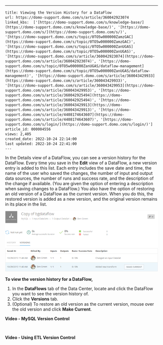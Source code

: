 ---
    title: Viewing the Version History for a DataFlow
    url: https://domo-support.domo.com/s/article/360042923074
    linked_kbs:  ['[https://domo-support.domo.com/s/knowledge-base/](https://domo-support.domo.com/s/knowledge-base/)', '[https://domo-support.domo.com/s/](https://domo-support.domo.com/s/)', '[https://domo-support.domo.com/s/topic/0TO5w000000ZamzGAC](https://domo-support.domo.com/s/topic/0TO5w000000ZamzGAC)', '[https://domo-support.domo.com/s/topic/0TO5w000000ZanUGAS](https://domo-support.domo.com/s/topic/0TO5w000000ZanUGAS)', '[https://domo-support.domo.com/s/article/360042923074](https://domo-support.domo.com/s/article/360042923074)', '[https://domo-support.domo.com/s/topic/0TO5w000000ZanUGAS/dataflow-management](https://domo-support.domo.com/s/topic/0TO5w000000ZanUGAS/dataflow-management)', '[https://domo-support.domo.com/s/article/360043429933](https://domo-support.domo.com/s/article/360043429933)', '[https://domo-support.domo.com/s/article/360043429953](https://domo-support.domo.com/s/article/360043429953)', '[https://domo-support.domo.com/s/article/360042925494](https://domo-support.domo.com/s/article/360042925494)', '[https://domo-support.domo.com/s/article/360043429913](https://domo-support.domo.com/s/article/360043429913)', '[https://domo-support.domo.com/s/article/4408174643607](https://domo-support.domo.com/s/article/4408174643607)', '[https://domo-support.domo.com/s/login/](https://domo-support.domo.com/s/login/)']
    article_id: 000004556
    views: 2,405
    created_date: 2022-10-24 22:14:00
    last updated: 2022-10-24 22:41:00
    ---



In the Details view of a DataFlow, you can see a version history for the DataFlow. Every time you save in the **Edit** view of a DataFlow, a new version entry is added to this list. Each entry includes the save date and time, the name of the user who saved the changes, the number of input and output data sources, the number of runs and success rate, and the description of the change if available. (You are given the option of entering a description when saving changes to a DataFlow.) You also have the option of restoring an old version of a DataFlow as the current version. When you do this, the restored version is added as a new version, and the original version remains in its place in the list.


![dataflow_versions_tab.png](dataflow_versions_tab.png)


**To view the version history for a DataFlow,**


1. In the **DataFlows** tab of the Data Center, locate and click the DataFlow you want to see the version history of.
2. Click the **Versions** tab.
3. (Optional) To restore an old version as the current version, mouse over the old version and click **Make Current**.


**Video - MySQL Version Control**



 


**Video - Using ETL Version Control**



 

